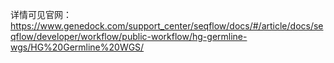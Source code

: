 详情可见官网：https://www.genedock.com/support_center/seqflow/docs/#/article/docs/seqflow/developer/workflow/public-workflow/hg-germline-wgs/HG%20Germline%20WGS/

